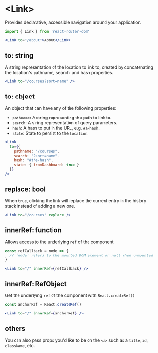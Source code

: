 # &lt;Link>

Provides declarative, accessible navigation around your application.

```jsx
import { Link } from 'react-router-dom'

<Link to="/about">About</Link>
```

## to: string

A string representation of the location to link to, created by concatenating the location's pathname, search, and hash properties.

```jsx
<Link to="/courses?sort=name" />
```

## to: object

An object that can have any of the following properties:

- `pathname`: A string representing the path to link to.
- `search`: A string representation of query parameters.
- `hash`: A hash to put in the URL, e.g. `#a-hash`.
- `state`: State to persist to the `location`.

```jsx
<Link
  to={{
    pathname: "/courses",
    search: "?sort=name",
    hash: "#the-hash",
    state: { fromDashboard: true }
  }}
/>
```

## replace: bool

When `true`, clicking the link will replace the current entry in the history stack instead of adding a new one.

```jsx
<Link to="/courses" replace />
```

## innerRef: function

Allows access to the underlying `ref` of the component

```jsx
const refCallback = node => {
  // `node` refers to the mounted DOM element or null when unmounted
}

<Link to="/" innerRef={refCallback} />
```

## innerRef: RefObject

Get the underlying `ref` of the component with `React.createRef()`

```jsx
const anchorRef = React.createRef()

<Link to="/" innerRef={anchorRef} />
```

## others

You can also pass props you'd like to be on the `<a>` such as a `title`, `id`, `className`, etc.
